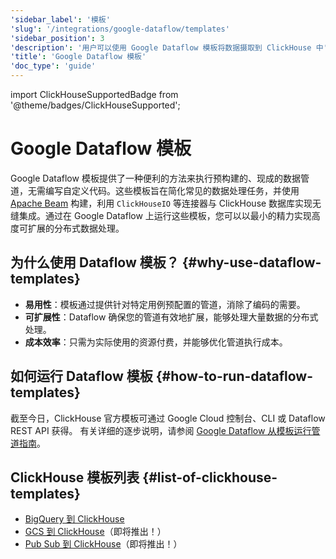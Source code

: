 ```yaml
---
'sidebar_label': '模板'
'slug': '/integrations/google-dataflow/templates'
'sidebar_position': 3
'description': '用户可以使用 Google Dataflow 模板将数据摄取到 ClickHouse 中'
'title': 'Google Dataflow 模板'
'doc_type': 'guide'
---
```


import ClickHouseSupportedBadge from '@theme/badges/ClickHouseSupported';


# Google Dataflow 模板

<ClickHouseSupportedBadge/>

Google Dataflow 模板提供了一种便利的方法来执行预构建的、现成的数据管道，无需编写自定义代码。这些模板旨在简化常见的数据处理任务，并使用 [Apache Beam](https://beam.apache.org/) 构建，利用 `ClickHouseIO` 等连接器与 ClickHouse 数据库实现无缝集成。通过在 Google Dataflow 上运行这些模板，您可以以最小的精力实现高度可扩展的分布式数据处理。

## 为什么使用 Dataflow 模板？ {#why-use-dataflow-templates}

- **易用性**：模板通过提供针对特定用例预配置的管道，消除了编码的需要。
- **可扩展性**：Dataflow 确保您的管道有效地扩展，能够处理大量数据的分布式处理。
- **成本效率**：只需为实际使用的资源付费，并能够优化管道执行成本。

## 如何运行 Dataflow 模板 {#how-to-run-dataflow-templates}

截至今日，ClickHouse 官方模板可通过 Google Cloud 控制台、CLI 或 Dataflow REST API 获得。
有关详细的逐步说明，请参阅 [Google Dataflow 从模板运行管道指南](https://cloud.google.com/dataflow/docs/templates/provided-templates)。

## ClickHouse 模板列表 {#list-of-clickhouse-templates}
* [BigQuery 到 ClickHouse](./templates/bigquery-to-clickhouse)
* [GCS 到 ClickHouse](https://github.com/ClickHouse/DataflowTemplates/issues/3)（即将推出！）
* [Pub Sub 到 ClickHouse](https://github.com/ClickHouse/DataflowTemplates/issues/4)（即将推出！）
